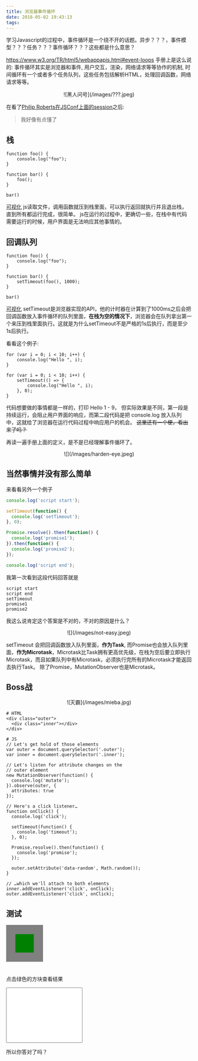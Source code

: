 ```yaml
---
title: 浏览器事件循环
date: 2018-05-02 19:43:13
tags:
---
```


学习Javascript的过程中，事件循环是一个绕不开的话题。异步？？？，事件模型？？？任务？？？事件循环？？？这些都是什么意思？

<!-- more -->

https://www.w3.org/TR/html5/webappapis.html#event-loops 手册上是这么说的: 事件循环其实是浏览器和事件, 用户交互，渲染，网络请求等等协作的机制, 时间循环有一个或者多个任务队列，这些任务包括解析HTML，处理回调函数，网络请求等等。

<div style="display: flex; justify-content: center; align-items: center;">
![黑人问号](/images/???.jpeg)
</div>

在看了[Philip Roberts在JSConf上面的session](https://www.youtube.com/watch?v=8aGhZQkoFbQ)之后:
> 我好像有点懂了


## 栈

```
function foo() {
    console.log("foo");
}

function bar() {
    foo();
}

bar()
```
[可视化](http://latentflip.com/loupe/?code=ZnVuY3Rpb24gZm9vKCkgewogICAgY29uc29sZS5sb2coImZvbyIpOwp9CgpmdW5jdGlvbiBiYXIoKSB7CiAgICBmb28oKTsKfQoKYmFyKCk%3D!!!PGJ1dHRvbj5DbGljayBtZSE8L2J1dHRvbj4%3D)
js读取文件，调用函数就压到栈里面，可以执行返回就执行并且退出栈，直到所有都运行完成，很简单。
js在运行的过程中，更确切一些，在栈中有代码需要运行的时候，用户界面是无法响应其他事情的。


## 回调队列

```
function foo() {
    console.log("foo");
}

function bar() {
    setTimeout(foo(), 1000);
}

bar()
```

[可视化](http://latentflip.com/loupe/?code=ZnVuY3Rpb24gZm9vKCkgewogICAgY29uc29sZS5sb2coImZvbyIpOwp9CgpmdW5jdGlvbiBiYXIoKSB7CiAgICBzZXRUaW1lb3V0KGZvbygpLCAxMDAwKTsKfQoKYmFyKCk%3D!!!PGJ1dHRvbj5DbGljayBtZSE8L2J1dHRvbj4%3D)
setTimeout是浏览器实现的API，他的计时器在计算到了1000ms之后会把回调函数放入事件循环的队列里面，<strong>在栈为空的情况下</strong>，浏览器会在队列拿出第一个来压到栈里面执行。这就是为什么setTimeout不是严格的1s后执行，而是至少1s后执行。

看看这个例子:
```
for (var i = 0; i < 10; i++) {
    console.log("Hello ", i);
}

for (var i = 0; i < 10; i++) {
    setTimeout(() => {
        console.log("Hello ", i);
    }, 0);
}
```
代码想要做的事情都是一样的，打印 Hello 1 - 9， 但实际效果是不同，第一段是持续运行，会阻止用户界面的响应，而第二段代码是把 console.log 放入队列中，这就给了浏览器在运行代码过程中响应用户的机会。 <s>这里还有一个梗，看出来了吗？</s>

再读一遍手册上面的定义，是不是已经理解事件循环了。
<div style="display: flex; justify-content: center; align-items: center;">
![](/images/harden-eye.jpeg)
</div>


## 当然事情并没有那么简单

来看看另外一个例子
```javascript
console.log('script start');

setTimeout(function() {
  console.log('setTimeout');
}, 0);

Promise.resolve().then(function() {
  console.log('promise1');
}).then(function() {
  console.log('promise2');
});

console.log('script end');
```

我第一次看到这段代码回答就是 
```
script start
script end
setTimeout
promise1
promise2
```
我这么说肯定这个答案是不对的，不对的原因是什么？

<div style="display: flex; justify-content: center; align-items: center;">
![](/images/not-easy.jpeg)
</div>

setTimeout 会把回调函数放入队列里面，<strong>作为Task</strong>, 而Promise也会放入队列里面，<strong>作为Microtask</strong>，Microtask比Task拥有更高优先级，在栈为空后要立即执行Microtask，而且如果队列中有Microtask，必须执行完所有的Microtask才能返回去执行Task。
除了Promise，MutationObserver也是Microtask。

## Boss战
<div style="display: flex; justify-content: center; align-items: center;">
![灭霸](/images/mieba.jpg)
</div>


```
# HTML
<div class="outer">
  <div class="inner"></div>
</div>

# JS
// Let's get hold of those elements
var outer = document.querySelector('.outer');
var inner = document.querySelector('.inner');

// Let's listen for attribute changes on the
// outer element
new MutationObserver(function() {
  console.log('mutate');
}).observe(outer, {
  attributes: true
});

// Here's a click listener…
function onClick() {
  console.log('click');

  setTimeout(function() {
    console.log('timeout');
  }, 0);

  Promise.resolve().then(function() {
    console.log('promise');
  });

  outer.setAttribute('data-random', Math.random());
}

// …which we'll attach to both elements
inner.addEventListener('click', onClick);
outer.addEventListener('click', onClick);
```

## 测试

<style>
    .outer {
        background: grey;
        height: 100px;
        width: 100px;
        display: flex;
        justify-content: center;
        align-items: center;
        cursor: pointer;
        margin-bottom: 36px;
    }

    .inner {
        background: green;
        width: 50px;
        height: 50px;
    }

    #result-panel {
        outline: none;
        resize: none;
        font-size: 1.1em;
    }
</style>

<div class="outer">
    <div class="inner"></div>
</div>

点击绿色的方块查看结果
<textarea id="result-panel" wrap="off" rows="8"></textarea>

所以你答对了吗？


<script>
var outer = document.querySelector('.outer');
var inner = document.querySelector('.inner');

function log(msg) {
    $('#result-panel').append(msg);
    $('#result-panel').append("\n");
}

new MutationObserver(function() {
  log('mutate');
}).observe(outer, {
  attributes: true
});


function onClick() {
  log('click');

  setTimeout(function() {
    log('timeout');
  }, 0);

  Promise.resolve().then(function() {
    log('promise');
  });

  outer.setAttribute('data-random', Math.random());
}

inner.addEventListener('click', onClick);
outer.addEventListener('click', onClick);
</script>






